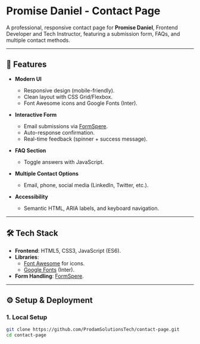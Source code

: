 # Promise Daniel - Contact Page  

A professional, responsive contact page for **Promise Daniel**, Frontend Developer and Tech Instructor, featuring a submission form, FAQs, and multiple contact methods.  

---

## 🚀 Features  
- **Modern UI**  
  - Responsive design (mobile-friendly).  
  - Clean layout with CSS Grid/Flexbox.  
  - Font Awesome icons and Google Fonts (Inter).  

- **Interactive Form**  
  - Email submissions via [FormSpere](http://formspree.io/).  
  - Auto-response confirmation.  
  - Real-time feedback (spinner + success message).  

- **FAQ Section**  
  - Toggle answers with JavaScript.  

- **Multiple Contact Options**  
  - Email, phone, social media (LinkedIn, Twitter, etc.).  

- **Accessibility**  
  - Semantic HTML, ARIA labels, and keyboard navigation.  

---

## 🛠️ Tech Stack  
- **Frontend**: HTML5, CSS3, JavaScript (ES6).  
- **Libraries**:  
  - [Font Awesome](https://fontawesome.com/) for icons.  
  - [Google Fonts](https://fonts.google.com/) (Inter).  
- **Form Handling**: [FormSpere](http://formspree.io/).  

---

## ⚙️ Setup & Deployment  

### 1. **Local Setup**  
```bash
git clone https://github.com/ProdamSolutionsTech/contact-page.git
cd contact-page